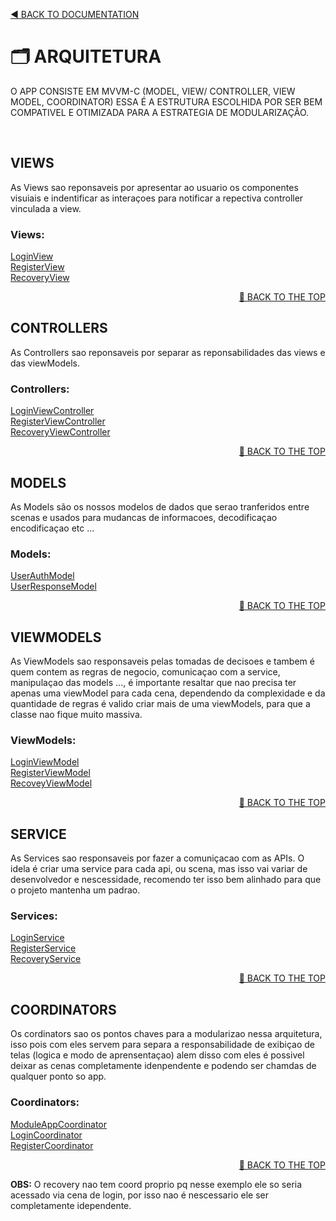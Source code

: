 <a name="top"><a/>
<p align="left"><a href="https://github.com/PaoloProdossimoLopes/repository-template/blob/main/DOCUMENTATION/README.md">◀️ BACK TO DOCUMENTATION</a></p>

# 🗂 ARQUITETURA
O APP CONSISTE EM MVVM-C (MODEL, VIEW/ CONTROLLER, VIEW MODEL, COORDINATOR) ESSA É A ESTRUTURA ESCOLHIDA POR SER BEM COMPATIVEL E OTIMIZADA PARA A ESTRATEGIA DE MODULARIZAÇÃO.

<br/>

## VIEWS
As Views sao reponsaveis por apresentar ao usuario os componentes visuiais e indentificar as interaçoes para notificar a repectiva controller vinculada a view.
### Views:
[LoginView](https://github.com/PaoloProdossimoLopes/repository-template/blob/main/DOCUMENTATION/ARCHITECTURE/VIEWS/LoginViewDocumentation.md) <br/>
[RegisterView](https://github.com/PaoloProdossimoLopes/repository-template/blob/main/DOCUMENTATION/ARCHITECTURE/VIEWS/RegistrationViewDocumentation.md) <br/>
[RecoveryView](https://github.com/PaoloProdossimoLopes/repository-template/blob/main/DOCUMENTATION/ARCHITECTURE/VIEWS/ForgotPasswordViewDocumentation.md.md) <br/>
<p align="right"><a href="#top">🔼 BACK TO THE TOP</a></p>

## CONTROLLERS
As Controllers sao reponsaveis por separar as reponsabilidades das views e das viewModels.
### Controllers:
[LoginViewController](https://github.com/PaoloProdossimoLopes/repository-template/blob/main/DOCUMENTATION/ARCHITECTURE/CONTROLLERS/LoginViewControllerDocumentation.md) <br/>
[RegisterViewController](https://github.com/PaoloProdossimoLopes/repository-template/blob/main/DOCUMENTATION/ARCHITECTURE/CONTROLLERS/RegistrationViewControllerDocumentation.md) <br/>
[RecoveryViewController](https://github.com/PaoloProdossimoLopes/repository-template/blob/main/DOCUMENTATION/ARCHITECTURE/CONTROLLERS/ForgotPasswordViewControllerDocumentation.md) <br/>
<p align="right"><a href="#top">🔼 BACK TO THE TOP</a></p>

## MODELS
As Models são os nossos modelos de dados que serao tranferidos entre scenas e usados para mudancas de informacoes, decodificaçao encodificaçao etc ...
### Models:
[UserAuthModel]() <br/>
[UserResponseModel]() <br/>
<p align="right"><a href="#top">🔼 BACK TO THE TOP</a></p>

## VIEWMODELS
As ViewModels sao responsaveis pelas tomadas de decisoes e tambem é quem contem as regras de negocio, comunicaçao com a service, manipulaçao das models ..., é importante resaltar que nao precisa ter apenas uma viewModel para cada cena, dependendo da complexidade e da quantidade de regras é valido criar mais de uma viewModels, para que a classe nao fique muito massiva.
### ViewModels:
[LoginViewModel](https://github.com/PaoloProdossimoLopes/repository-template/blob/main/DOCUMENTATION/ARCHITECTURE/VIEW_MODELS/LoginViewModeDocumentationl.md) <br/>
[RegisterViewModel](https://github.com/PaoloProdossimoLopes/repository-template/blob/main/DOCUMENTATION/ARCHITECTURE/VIEW_MODELS/RegistrationViewModelDocumentation.md) <br/>
[RecoveyViewModel](https://github.com/PaoloProdossimoLopes/repository-template/blob/main/DOCUMENTATION/ARCHITECTURE/VIEW_MODELS/ForgotPasswordViewModelDocumentation.md) <br/>
<p align="right"><a href="#top">🔼 BACK TO THE TOP</a></p>

## SERVICE
As Services sao responsaveis por fazer a comuniçacao com as APIs. O idela é criar uma service para cada api, ou scena, mas isso vai variar de desenvolvedor e nescessidade, recomendo ter isso bem alinhado para que o projeto mantenha um padrao.
### Services:
[LoginService]() <br/>
[RegisterService]() <br/>
[RecoveryService]() <br/>
<p align="right"><a href="#top">🔼 BACK TO THE TOP</a></p>

## COORDINATORS
Os cordinators sao os pontos chaves para a modularizao nessa arquitetura, isso pois com eles servem para separa a responsabilidade de exibiçao de telas (logica e modo de aprensentaçao) alem disso com eles é possivel deixar as cenas completamente idenpendente e podendo ser chamdas de qualquer ponto so app.
### Coordinators:
[ModuleAppCoordinator]() <br/>
[LoginCoordinator]() <br/>
[RegisterCoordinator]() <br/>
<p align="right"><a href="#top">🔼 BACK TO THE TOP</a></p>

**OBS:** O recovery nao tem coord proprio pq nesse exemplo ele so seria acessado via cena de login, por isso nao é nescessario ele ser completamente idependente.
